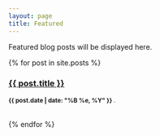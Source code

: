 ```yaml
---
layout: page
title: Featured
---
```


Featured blog posts will be displayed here.

{% for post in site.posts %}
    <h3><a href="{{ post.url }}">{{ post.title }}</a></h3>
    <p><small><strong>{{ post.date | date: "%B %e, %Y" }}</strong> .
    <a href="{{ site.url }}{{ post.url}}"></a></small></p>			
{% endfor %}
